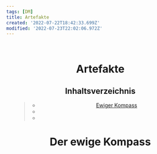 ```yaml
---
tags: [DM]
title: Artefakte
created: '2022-07-22T18:42:33.699Z'
modified: '2022-07-23T22:02:06.972Z'
---
```


<div class="meta_for_parser tablespecs" style="visibility:hidden">Artefakte</div>
<div class="myWrapper" markdown="1" align="center">

# Artefakte
    
## Inhaltsverzeichnis

<ul class="nav">

> - [Ewiger Kompass](#1)
> - [](#2)
> - [](#3)

</ul>

# <a name="1"></a> Der ewige Kompass




</div>
